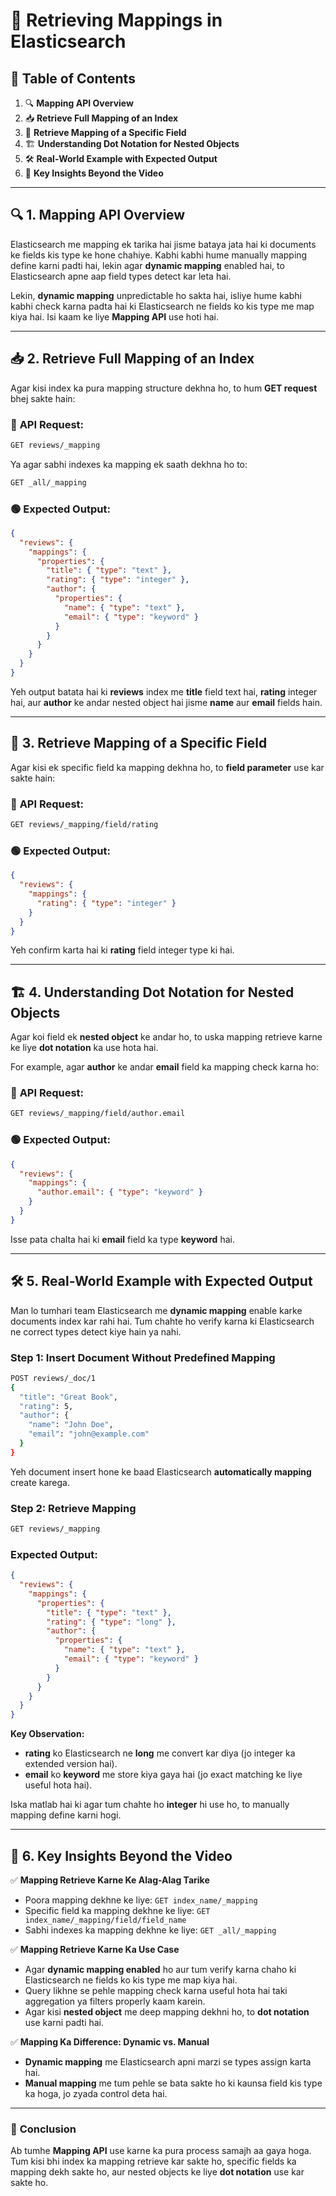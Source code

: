 # 📜 Retrieving Mappings in Elasticsearch  

## 📑 **Table of Contents**  
1. 🔍 **Mapping API Overview**  
2. 📥 **Retrieve Full Mapping of an Index**  
3. 🎯 **Retrieve Mapping of a Specific Field**  
4. 🏗️ **Understanding Dot Notation for Nested Objects**  
5. 🛠️ **Real-World Example with Expected Output**  
6. 📌 **Key Insights Beyond the Video**  

---  

## 🔍 **1. Mapping API Overview**  
Elasticsearch me mapping ek tarika hai jisme bataya jata hai ki documents ke fields kis type ke hone chahiye. Kabhi kabhi hume manually mapping define karni padti hai, lekin agar **dynamic mapping** enabled hai, to Elasticsearch apne aap field types detect kar leta hai.  

Lekin, **dynamic mapping** unpredictable ho sakta hai, isliye hume kabhi kabhi check karna padta hai ki Elasticsearch ne fields ko kis type me map kiya hai. Isi kaam ke liye **Mapping API** use hoti hai.  

---  

## 📥 **2. Retrieve Full Mapping of an Index**  
Agar kisi index ka pura mapping structure dekhna ho, to hum **GET request** bhej sakte hain:  

### 🔹 **API Request:**  
```sh
GET reviews/_mapping
```
Ya agar sabhi indexes ka mapping ek saath dekhna ho to:  
```sh
GET _all/_mapping
```

### 🟢 **Expected Output:**  
```json
{
  "reviews": {
    "mappings": {
      "properties": {
        "title": { "type": "text" },
        "rating": { "type": "integer" },
        "author": {
          "properties": {
            "name": { "type": "text" },
            "email": { "type": "keyword" }
          }
        }
      }
    }
  }
}
```
Yeh output batata hai ki **reviews** index me **title** field text hai, **rating** integer hai, aur **author** ke andar nested object hai jisme **name** aur **email** fields hain.  

---  

## 🎯 **3. Retrieve Mapping of a Specific Field**  
Agar kisi ek specific field ka mapping dekhna ho, to **field parameter** use kar sakte hain:  

### 🔹 **API Request:**  
```sh
GET reviews/_mapping/field/rating
```

### 🟢 **Expected Output:**  
```json
{
  "reviews": {
    "mappings": {
      "rating": { "type": "integer" }
    }
  }
}
```
Yeh confirm karta hai ki **rating** field integer type ki hai.  

---  

## 🏗️ **4. Understanding Dot Notation for Nested Objects**  
Agar koi field ek **nested object** ke andar ho, to uska mapping retrieve karne ke liye **dot notation** ka use hota hai.  

For example, agar **author** ke andar **email** field ka mapping check karna ho:  

### 🔹 **API Request:**  
```sh
GET reviews/_mapping/field/author.email
```

### 🟢 **Expected Output:**  
```json
{
  "reviews": {
    "mappings": {
      "author.email": { "type": "keyword" }
    }
  }
}
```
Isse pata chalta hai ki **email** field ka type **keyword** hai.  

---  

## 🛠️ **5. Real-World Example with Expected Output**  
Man lo tumhari team Elasticsearch me **dynamic mapping** enable karke documents index kar rahi hai. Tum chahte ho verify karna ki Elasticsearch ne correct types detect kiye hain ya nahi.  

### **Step 1: Insert Document Without Predefined Mapping**  
```sh
POST reviews/_doc/1
{
  "title": "Great Book",
  "rating": 5,
  "author": {
    "name": "John Doe",
    "email": "john@example.com"
  }
}
```
Yeh document insert hone ke baad Elasticsearch **automatically mapping** create karega.  

### **Step 2: Retrieve Mapping**  
```sh
GET reviews/_mapping
```

### **Expected Output:**  
```json
{
  "reviews": {
    "mappings": {
      "properties": {
        "title": { "type": "text" },
        "rating": { "type": "long" },
        "author": {
          "properties": {
            "name": { "type": "text" },
            "email": { "type": "keyword" }
          }
        }
      }
    }
  }
}
```
**Key Observation:**  
- **rating** ko Elasticsearch ne **long** me convert kar diya (jo integer ka extended version hai).  
- **email** ko **keyword** me store kiya gaya hai (jo exact matching ke liye useful hota hai).  

Iska matlab hai ki agar tum chahte ho **integer** hi use ho, to manually mapping define karni hogi.  

---  

## 📌 **6. Key Insights Beyond the Video**  
✅ **Mapping Retrieve Karne Ke Alag-Alag Tarike**  
- Poora mapping dekhne ke liye: `GET index_name/_mapping`  
- Specific field ka mapping dekhne ke liye: `GET index_name/_mapping/field/field_name`  
- Sabhi indexes ka mapping dekhne ke liye: `GET _all/_mapping`  

✅ **Mapping Retrieve Karne Ka Use Case**  
- Agar **dynamic mapping enabled** ho aur tum verify karna chaho ki Elasticsearch ne fields ko kis type me map kiya hai.  
- Query likhne se pehle mapping check karna useful hota hai taki aggregation ya filters properly kaam karein.  
- Agar kisi **nested object** me deep mapping dekhni ho, to **dot notation** use karni padti hai.  

✅ **Mapping Ka Difference: Dynamic vs. Manual**  
- **Dynamic mapping** me Elasticsearch apni marzi se types assign karta hai.  
- **Manual mapping** me tum pehle se bata sakte ho ki kaunsa field kis type ka hoga, jo zyada control deta hai.  

---  

### 🎯 **Conclusion**  
Ab tumhe **Mapping API** use karne ka pura process samajh aa gaya hoga. Tum kisi bhi index ka mapping retrieve kar sakte ho, specific fields ka mapping dekh sakte ho, aur nested objects ke liye **dot notation** use kar sakte ho.  

